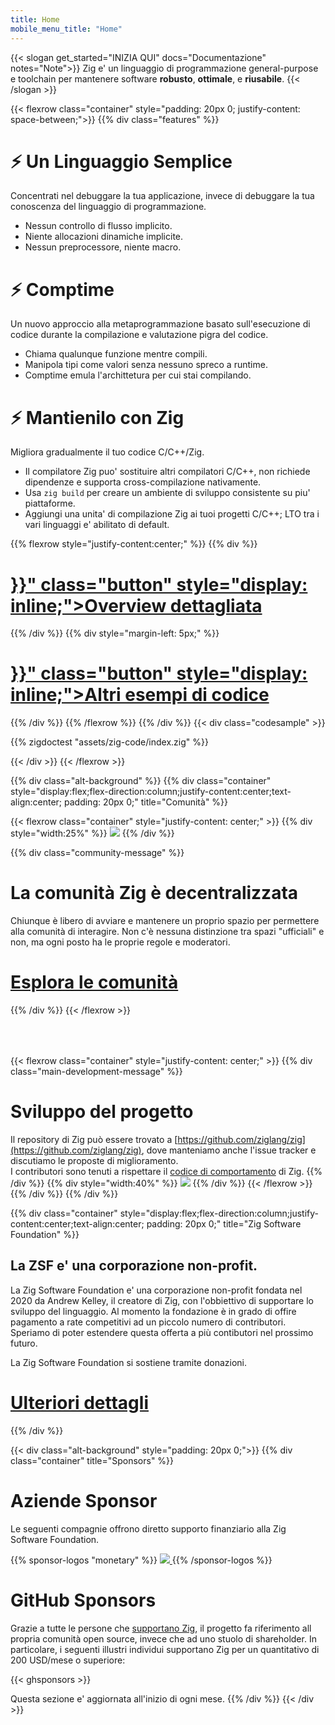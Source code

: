 ```yaml
---
title: Home
mobile_menu_title: "Home"
---
```

{{< slogan get_started="INIZIA QUI" docs="Documentazione" notes="Note">}}
Zig e' un linguaggio di programmazione general-purpose e toolchain per
mantenere software **robusto**, **ottimale**, e **riusabile**.
{{< /slogan >}}

{{< flexrow class="container" style="padding: 20px 0; justify-content: space-between;">}}
{{% div class="features" %}}

# ⚡ Un Linguaggio Semplice
Concentrati nel debuggare la tua applicazione, invece di debuggare la tua conoscenza del linguaggio di programmazione.

- Nessun controllo di flusso implicito.
- Niente allocazioni dinamiche implicite.
- Nessun preprocessore, niente macro. 

# ⚡ Comptime
Un nuovo approccio alla metaprogrammazione basato sull'esecuzione di codice durante la compilazione e valutazione pigra del codice.

- Chiama qualunque funzione mentre compili.
- Manipola tipi come valori senza nessuno spreco a runtime.
- Comptime emula l'archittetura per cui stai compilando.

# ⚡ Mantienilo con Zig
Migliora gradualmente il tuo codice C/C++/Zig.

- Il compilatore Zig puo' sostituire altri compilatori C/C++, non richiede dipendenze e supporta cross-compilazione nativamente.
- Usa `zig build` per creare un ambiente di sviluppo consistente su piu' piattaforme.
- Aggiungi una unita' di compilazione Zig ai tuoi progetti C/C++; LTO tra i vari linguaggi e' abilitato di default.

{{% flexrow style="justify-content:center;" %}}
{{% div %}}
<h1>
    <a href="{{< ref path="learn/overview.en.md" lang="en">}}" class="button" style="display: inline;">Overview dettagliata</a>
</h1>
{{% /div %}}
{{% div  style="margin-left: 5px;" %}}
<h1>
    <a href="{{< ref path="learn/samples.en.md" lang="en">}}" class="button" style="display: inline;">Altri esempi di codice</a>
</h1>
{{% /div %}}
{{% /flexrow %}}
{{% /div %}}
{{< div class="codesample" >}}

{{% zigdoctest "assets/zig-code/index.zig" %}}

{{< /div >}}
{{< /flexrow >}}

{{% div class="alt-background" %}}
{{% div class="container"  style="display:flex;flex-direction:column;justify-content:center;text-align:center; padding: 20px 0;" title="Comunità" %}}

{{< flexrow class="container" style="justify-content: center;" >}}
{{% div style="width:25%" %}}
<img src="/ziggy.svg" style="max-height: 200px">
{{% /div %}}

{{% div class="community-message" %}}
# La comunità Zig è decentralizzata
Chiunque è libero di avviare e mantenere un proprio spazio per permettere alla comunità di interagire.
Non c'è nessuna distinzione tra spazi "ufficiali" e non, ma ogni posto ha le proprie regole e moderatori.

<div style="">
<h1>
	<a href="https://github.com/ziglang/zig/wiki/Community" class="button" style="display: inline;">Esplora le comunità</a>
</h1>
</div>
{{% /div %}}
{{< /flexrow >}}
<div style="height: 50px;"></div>

{{< flexrow class="container" style="justify-content: center;" >}}
{{% div class="main-development-message" %}}
# Sviluppo del progetto
Il repository di Zig può essere trovato a [https://github.com/ziglang/zig](https://github.com/ziglang/zig), dove manteniamo anche l'issue tracker e discutiamo le proposte di miglioramento.  
I contributori sono tenuti a rispettare il [codice di comportamento](https://github.com/ziglang/zig/blob/master/CODE_OF_CONDUCT.md) di Zig.
{{% /div %}}
{{% div style="width:40%" %}}
<img src="/zero.svg" style="max-height: 200px">
{{% /div %}}
{{< /flexrow >}}
{{% /div %}}
{{% /div %}}


{{% div class="container" style="display:flex;flex-direction:column;justify-content:center;text-align:center; padding: 20px 0;" title="Zig Software Foundation" %}}
## La ZSF e' una corporazione non-profit.

La Zig Software Foundation e' una corporazione non-profit fondata nel 2020 da Andrew Kelley, il creatore di Zig, con l'obbiettivo di supportare lo sviluppo del linguaggio. Al momento la fondazione è in grado di offire pagamento a rate competitivi ad un piccolo numero di contributori. Speriamo di poter estendere questa offerta a più contibutori nel prossimo futuro.

La Zig Software Foundation si sostiene tramite donazioni.

<h1>
	<a href="zsf/" class="button" style="display:inline;">Ulteriori dettagli</a>
</h1>
{{% /div %}}


{{< div class="alt-background" style="padding: 20px 0;">}}
{{% div class="container" title="Sponsors" %}}
# Aziende Sponsor
Le seguenti compagnie offrono diretto supporto finanziario alla Zig Software Foundation.

{{% sponsor-logos "monetary" %}}
 <a href="https://pex.com" rel="noopener nofollow" target="_blank"><picture>
   <picture>
     <source srcset="/pex-white.svg" media="(prefers-color-scheme: dark)">
     <img src="/pex-dark.svg">
   </picture>
 </a>
{{% /sponsor-logos %}}
# GitHub Sponsors

Grazie a tutte le persone che [supportano Zig](zsf/), il progetto fa riferimento all propria comunità open source, invece che ad uno stuolo di shareholder. In particolare, i seguenti illustri individui supportano Zig per un quantitativo di 200 USD/mese o superiore:

{{< ghsponsors >}}

Questa sezione e' aggiornata all'inizio di ogni mese.
{{% /div %}}
{{< /div >}}
























